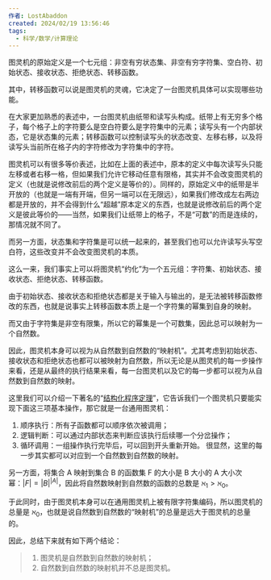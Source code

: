 ```yaml
---
作者: LostAbaddon
created: 2024/02/19 13:56:46
tags:
  - 科学/数学/计算理论
---
```


图灵机的原始定义是一个七元组：非空有穷状态集、非空有穷字符集、空白符、初始状态、接收状态、拒绝状态、转移函数。

其中，转移函数可以说是图灵机的灵魂，它决定了一台图灵机具体可以实现哪些功能。

在大家更加熟悉的表述中，一台图灵机由纸带和读写头构成。纸带上有无穷多个格子，每个格子上的字符要么是空白符要么是字符集中的元素；读写头有一个内部状态，它是状态集的元素；转移函数可以控制读写头的状态改变、左移右移，以及将读写头当前所在格子内的字符修改为字符集中的字符。

图灵机可以有很多等价表述，比如在上面的表述中，原本的定义中每次读写头只能左移或者右移一格，但如果我们允许它移动任意有限格，其实并不会改变图灵机的定义（也就是说修改前后的两个定义是等价的）。同样的，原始定义中的纸带是半开放的（也就是一端有开端，但另一端可以在无限远），如果我们修改成左右两边都是开放的，并不会得到什么“超越”原本定义的东西，也就是说修改前后的两个定义是彼此等价的——当然，如果我们让纸带上的格子，不是“可数”的而是连续的，那情况就不同了。

而另一方面，状态集和字符集是可以统一起来的，甚至我们也可以允许读写头写空白符，这些改变并不会改变图灵机的本质。

这么一来，我们事实上可以将图灵机“约化”为一个五元组：字符集、初始状态、接收状态、拒绝状态、转移函数。

由于初始状态、接收状态和拒绝状态都是关于输入与输出的，是无法被转移函数修改的东西，也就是说事实上转移函数本质上是一个字符集的幂集到自身的映射。

而又由于字符集是非空有限集，所以它的幂集是一个可数集，因此总可以映射为一个自然数。

因此，图灵机本身可以视为从自然数到自然数的“映射机”。尤其考虑到初始状态、接收状态和拒绝状态也都可以被映射为自然数，所以无论是从图灵机的每一步操作来看，还是从最终的执行结果来看，每一台图灵机以及它的每一步都可以视为从自然数到自然数的映射。

这里我们可以介绍一下著名的“[结构化程序定理](https://en.wikipedia.org/wiki/Structured_program_theorem)”，它告诉我们一个图灵机只要能实现下面这三项基本操作，那它就是一台通用图灵机：
 1. 顺序执行：所有子函数都可以顺序依次被调用；
 2. 逻辑判断：可以通过内部状态来判断应该执行后续哪一个分岔操作；
 3. 循环调用：一组操作执行完毕后，可以回到开头重新开始。
 很显然，这里的每一步其实都可以对应到一个自然数到自然数的映射。

另一方面，将集合 A 映射到集合 B 的函数集 F 的大小是 B 大小的 A 大小次幂：$|F| = |B|^{|A|}$，因此将自然数映射到自然数的函数的总数是 $\aleph_1 > \aleph_0$。

于此同时，由于图灵机本身可以在通用图灵机上被有限字符集编码，所以图灵机的总量是 $\aleph_0$，也就是说自然数到自然数的“映射机”的总量是远大于图灵机的总量的。

因此，总结下来就有如下两个结论：

> 1. 图灵机是自然数到自然数的映射机；
> 2. 自然数到自然数的映射机并不总是图灵机。
